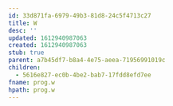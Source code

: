 ```yaml
---
id: 33d871fa-6979-49b3-81d8-24c5f4713c27
title: W
desc: ''
updated: 1612940987063
created: 1612940987063
stub: true
parent: a7b45df7-b8a4-4e75-aeea-71956991019c
children:
  - 5616e827-ec0b-4be2-bab7-17fdd8efd7ee
fname: prog.w
hpath: prog.w
---
```



